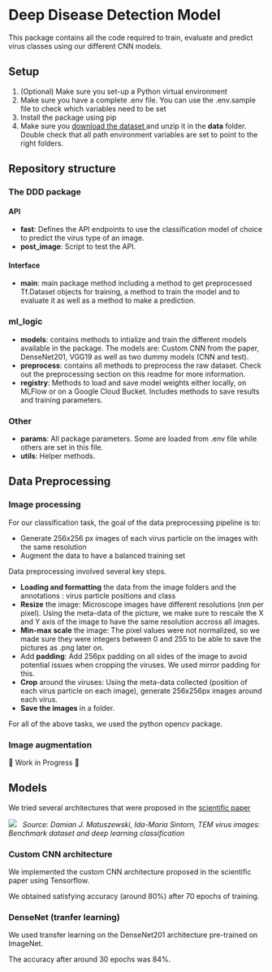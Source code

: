 # Deep Disease Detection Model

This package contains all the code required to train, evaluate and predict virus classes using our different CNN models.


## Setup
1. (Optional) Make sure you set-up a Python virtual environment
2. Make sure you have a complete .env file. You can use the .env.sample file to check which variables need to be set
3. Install the package using pip
4. Make sure you <a href="https://data.mendeley.com/datasets/kxsvzhcfgs/2"> download the dataset </a> and unzip it in the **data** folder. Double check that all path environment variables are set to point to the right folders.

## Repository structure
### The DDD package
#### API
- **fast**: Defines the API endpoints to use the classification model of choice to predict the virus type of an image.
- **post_image**: Script to test the API.

#### Interface
- **main**: main package method including a method to get preprocessed Tf.Dataset objects for training, a method to train the model and to evaluate it as well as a method to make a prediction.

### ml_logic
- **models**: contains methods to intialize and train the different models available in the package. The models are: Custom CNN from the paper, DenseNet201, VGG19 as well as two dummy models (CNN and test).
- **preprocess**: contains all methods to preprocess the raw dataset. Check out the preprocessing section on this readme for more information.
- **registry**: Methods to load and save model weights either locally, on MLFlow or on a Google Cloud Bucket. Includes methods to save results and training parameters.

### Other
- **params**: All package parameters. Some are loaded from .env file while others are set in this file.
- **utils**: Helper methods.

## Data Preprocessing

### Image processing
For our classification task, the goal of the data preprocessing pipeline is to:
- Generate 256x256 px images of each virus particle on the images with the same resolution
- Augment the data to have a balanced training set


Data preprocessing involved several key steps.

- **Loading and formatting** the data from the image folders and the annotations : virus particle positions and class
- **Resize** the image: Microscope images have different resolutions (nm per pixel). Using the meta-data of the picture, we make sure to rescale the X and Y axis of the image to have the same resolution accross all images.
- **Min-max scale** the image: The pixel values were not normalized, so we made sure they were integers between 0 and 255 to be able to save the pictures as .png later on.
- Add **padding**: Add 256px padding on all sides of the image to avoid potential issues when cropping the viruses. We used mirror padding for this.
- **Crop** around the viruses: Using the meta-data collected (position of each virus particle on each image), generate 256x256px images around each virus.
- **Save the images** in a folder.

For all of the above tasks, we used the python opencv package.

### Image augmentation
🚧 Work in Progress 🚧

## Models
We tried several architectures that were proposed in the [scientific paper](https://www.sciencedirect.com/science/article/pii/S0169260721003928)

<img src="https://ars.els-cdn.com/content/image/1-s2.0-S0169260721003928-gr2.jpg"> &nbsp;
*Source: Damian J. Matuszewski, Ida-Maria Sintorn,
TEM virus images: Benchmark dataset and deep learning classification*

### Custom CNN architecture
We implemented the custom CNN architecture proposed in the scientific paper using Tensorflow.

We obtained satisfying accuracy (around 80%) after 70 epochs of training.

### DenseNet (tranfer learning)
We used transfer learning on the DenseNet201 architecture pre-trained on ImageNet.

The accuracy after around 30 epochs was 84%.
